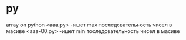 # py
array on python
<aaa.py>
-ишет max последовательность чисел в масиве
<aaa-00.py>
-ишет min последовательность чисел в масиве
